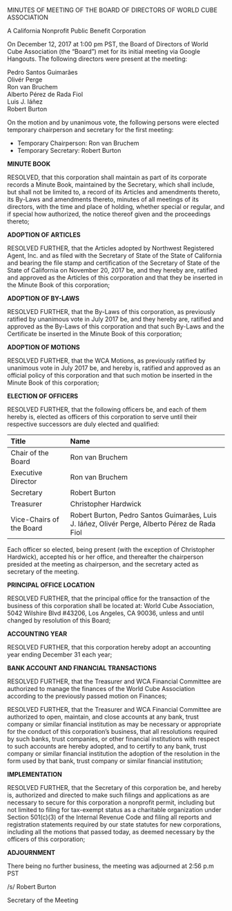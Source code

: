 MINUTES OF MEETING OF THE BOARD OF DIRECTORS OF WORLD CUBE ASSOCIATION

A California Nonprofit Public Benefit Corporation

On December 12, 2017 at 1:00 pm PST, the Board of Directors of World Cube Association (the “Board”) met for its initial meeting via Google Hangouts. The following directors were present at the meeting:

Pedro Santos Guimarães <br>
Olivér Perge <br>
Ron van Bruchem <br>
Alberto Pérez de Rada Fiol <br>
Luis J. Iáñez <br>
Robert Burton <br>

On the motion and by unanimous vote, the following persons were elected temporary chairperson and secretary for the first meeting:

- Temporary Chairperson: Ron van Bruchem
- Temporary Secretary: Robert Burton

<b> MINUTE BOOK </b>

RESOLVED, that this corporation shall maintain as part of its corporate records a Minute Book, maintained by the Secretary, which shall include, but shall not be limited to, a record of its Articles and amendments thereto, its By-Laws and amendments thereto, minutes of all meetings of its directors, with the time and place of holding, whether special or regular, and if special how authorized, the notice thereof given and the proceedings thereto;

<b> ADOPTION OF ARTICLES </b>

RESOLVED FURTHER, that the Articles adopted by Northwest Registered Agent, Inc. and as filed with the Secretary of State of the State of California and bearing the file stamp and certification of the Secretary of State of the State of California on November 20, 2017 be, and they hereby are, ratified and approved as the Articles of this corporation and that they be inserted in the Minute Book of this corporation;

<b> ADOPTION OF BY-LAWS </b>

RESOLVED FURTHER, that the By-Laws of this corporation, as previously ratified by unanimous vote in July 2017 be, and they hereby are, ratified and approved as the By-Laws of this corporation and that such By-Laws and the Certificate be inserted in the Minute Book of this corporation;

<b> ADOPTION OF MOTIONS </b>

RESOLVED FURTHER, that the WCA Motions, as previously ratified by unanimous vote in July 2017 be, and hereby is, ratified and approved as an official policy of this corporation and that such motion be inserted in the Minute Book of this corporation;

<b> ELECTION OF OFFICERS </b>

RESOLVED FURTHER, that the following officers be, and each of them hereby is, elected as officers of this corporation to serve until their respective successors are duly elected and
qualified:

| **Title** | **Name** |
| :--------- | :--------- |
| Chair of the Board | Ron van Bruchem |
| Executive Director | Ron van Bruchem |
| Secretary | Robert Burton |
| Treasurer | Christopher Hardwick |
| Vice-Chairs of the Board | Robert Burton, Pedro Santos Guimarães, Luis J. Iáñez, Olivér Perge, Alberto Pérez de Rada Fiol |

Each officer so elected, being present (with the exception of Christopher Hardwick), accepted his or her office, and thereafter the chairperson presided at the meeting as chairperson, and the secretary acted as secretary of the meeting.

<b> PRINCIPAL OFFICE LOCATION </b>

RESOLVED FURTHER, that the principal office for the transaction of the business of this corporation shall be located at: World Cube Association, 5042 Wilshire Blvd #43206, Los Angeles, CA 90036, unless and until changed by resolution of this Board;

<b> ACCOUNTING YEAR </b>

RESOLVED FURTHER, that this corporation hereby adopt an accounting year ending December 31 each year;

<b> BANK ACCOUNT AND FINANCIAL TRANSACTIONS </b>

RESOLVED FURTHER, that the Treasurer and WCA Financial Committee are authorized to manage the finances of the World Cube Association according to the previously passed motion on Finances;

RESOLVED FURTHER, that the Treasurer and WCA Financial Committee are authorized to open, maintain, and close accounts at any bank, trust company or similar financial institution as may be necessary or appropriate for the conduct of this corporation’s business, that all resolutions required by such banks, trust companies, or other financial institutions with respect to such accounts are hereby adopted, and to certify to any bank, trust company or similar financial institution the adoption of the resolution in the form used by that bank, trust company or similar financial institution;

<b> IMPLEMENTATION </b>

RESOLVED FURTHER, that the Secretary of this corporation be, and hereby is, authorized and directed to make such filings and applications as are necessary to secure for this corporation a nonprofit permit, including but not limited to filing for tax-exempt status as a charitable organization under Section 501(c)(3) of the Internal Revenue Code and filing all reports and registration statements required by our state statutes for new corporations, including all the motions that passed today, as deemed necessary by the officers of this corporation;

<b> ADJOURNMENT </b>

There being no further business, the meeting was adjourned at 2:56 p.m PST

/s/ Robert Burton

Secretary of the Meeting
